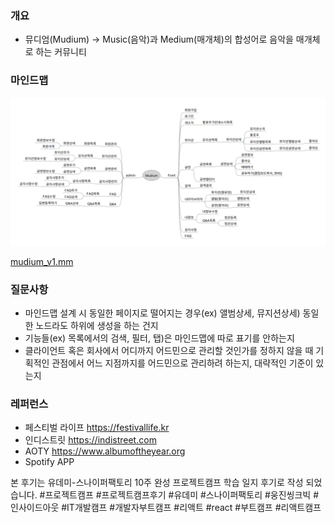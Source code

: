 ### 개요

- 뮤디엄(Mudium) → Music(음악)과 Medium(매개체)의 합성어로 음악을 매개체로 하는 커뮤니티

### 마인드맵

![Untitled](../assets/d29c8581d300.png)

[mudium_v1.mm](../assets/mudium_v1.mm)

### 질문사항

- 마인드맵 설계 시 동일한 페이지로 떨어지는 경우(ex) 앨범상세, 뮤지션상세) 동일한 노드라도 하위에 생성을 하는 건지
- 기능들(ex) 목록에서의 검색, 필터, 탭)은 마인드맵에 따로 표기를 안하는지
- 클라이언트 혹은 회사에서 어디까지 어드민으로 관리할 것인가를 정하지 않을 때 기획적인 관점에서 어느 지점까지를 어드민으로 관리하려 하는지, 대략적인 기준이 있는지

### 레퍼런스

- 페스티벌 라이프 https://festivallife.kr
- 인디스트릿 https://indistreet.com
- AOTY https://www.albumoftheyear.org
- Spotify APP

본 후기는 유데미-스나이퍼팩토리 10주 완성 프로젝트캠프 학습 일지 후기로 작성 되었습니다.
#프로젝트캠프 #프로젝트캠프후기 #유데미 #스나이퍼팩토리 #웅진씽크빅 #인사이드아웃 #IT개발캠프 #개발자부트캠프 #리액트 #react #부트캠프 #리액트캠프